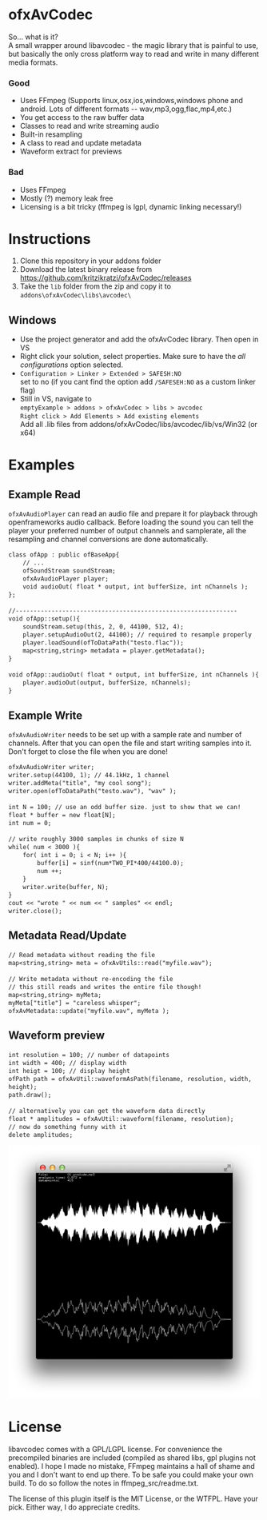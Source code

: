 ofxAvCodec
===

So... what is it? <br>
A small wrapper around libavcodec - the magic library that is painful to use, but basically the only cross platform way to read and write in many different media formats. 

### Good

* Uses FFmpeg (Supports linux,osx,ios,windows,windows phone and android. Lots of different formats -- wav,mp3,ogg,flac,mp4,etc.)
* You get access to the raw buffer data
* Classes to read and write streaming audio
* Built-in resampling
* A class to read and update metadata
* Waveform extract for previews

### Bad

* Uses FFmpeg
* Mostly (?) memory leak free
* Licensing is a bit tricky (ffmpeg is lgpl, dynamic linking necessary!)

# Instructions 

1. Clone this repository in your addons folder
2. Download the latest binary release from https://github.com/kritzikratzi/ofxAvCodec/releases
3. Take the `lib` folder from the zip and copy it to `addons\ofxAvCodec\libs\avcodec\`

## Windows

* Use the project generator and add the ofxAvCodec library. Then open in VS
* Right click your solution, select properties. Make sure to have the *all configurations* option selected. 
* `Configuration > Linker > Extended > SAFESH:NO`<br>
  set to no (if you cant find the option add `/SAFESEH:NO` as a custom linker flag)
* Still in VS, navigate to <br>
  `emptyExample > addons > ofxAvCodec > libs > avcodec`<br>
  `Right click > Add Elements > Add existing elements` <br>
  Add all .lib files from addons/ofxAvCodec/libs/avcodec/lib/vs/Win32 (or x64)



# Examples

## Example Read


`ofxAvAudioPlayer` can read an audio file and prepare it for playback through openframeworks audio callback. Before loading the sound you can tell the player your preferred number of output channels and samplerate, all the resampling and channel conversions are done automatically. 

	class ofApp : public ofBaseApp{
		// ...
		ofSoundStream soundStream;
		ofxAvAudioPlayer player;
		void audioOut( float * output, int bufferSize, int nChannels );
	};
	
	//--------------------------------------------------------------
	void ofApp::setup(){
		soundStream.setup(this, 2, 0, 44100, 512, 4);
		player.setupAudioOut(2, 44100); // required to resample properly
		player.loadSound(ofToDataPath("testo.flac"));
		map<string,string> metadata = player.getMetadata(); 
	}

	void ofApp::audioOut( float * output, int bufferSize, int nChannels ){
		player.audioOut(output, bufferSize, nChannels); 
	}


## Example Write

`ofxAvAudioWriter` needs to be set up with a sample rate and number of channels. After that you can open the file and start writing samples into it. Don't forget to close the file when you are done! 

	ofxAvAudioWriter writer;
	writer.setup(44100, 1); // 44.1kHz, 1 channel
	writer.addMeta("title", "my cool song"); 
	writer.open(ofToDataPath("testo.wav"), "wav" );
	
	int N = 100; // use an odd buffer size. just to show that we can! 
	float * buffer = new float[N];
	int num = 0;
	
	// write roughly 3000 samples in chunks of size N
	while( num < 3000 ){
		for( int i = 0; i < N; i++ ){
			buffer[i] = sinf(num*TWO_PI*400/44100.0);
			num ++;
		}
		writer.write(buffer, N);
	}
	cout << "wrote " << num << " samples" << endl;
	writer.close();


## Metadata Read/Update


	// Read metadata without reading the file
	map<string,string> meta = ofxAvUtils::read("myfile.wav"); 
	
	// Write metadata without re-encoding the file 
	// this still reads and writes the entire file though! 
	map<string,string> myMeta; 
	myMeta["title"] = "careless whisper"; 
	ofxAvMetadata::update("myfile.wav", myMeta ); 


## Waveform preview

	int resolution = 100; // number of datapoints
	int width = 400; // display width
	int heigt = 100; // display height
	ofPath path = ofxAvUtil::waveformAsPath(filename, resolution, width, height);
	path.draw();
	
	// alternatively you can get the waveform data directly 
	float * amplitudes = ofxAvUtil::waveform(filename, resolution); 
	// now do something funny with it
	delete amplitudes; 
	
<img src="docs/waveform.png" width="520">



# License

libavcodec comes with a GPL/LGPL license. For convenience the precompiled binaries are included (compiled as shared libs, gpl plugins not enabled). I hope I made no mistake, FFmpeg maintains a hall of shame and you and I don't want to end up there. To be safe you could make your own build. To do so follow the notes in ffmpeg_src/readme.txt. 


The license of this plugin itself is the MIT License, or the WTFPL. Have your pick. Either way, I do appreciate credits. 